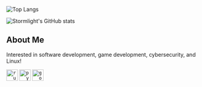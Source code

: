 ![Top Langs](https://github-readme-stats.vercel.app/api/top-langs/?username=StormLight14&theme=dark)

![Stormlight's GitHub stats](https://github-readme-stats.vercel.app/api?username=stormlight14&show_icons=true&theme=dark&hide_rank=true&custom_title=Github+Stats)

## About Me
Interested in software development, game development, cybersecurity, and Linux!

<code><img height="30" alt="rust" src="https://github.com/StormLight14/images/blob/main/rust-logo.png?raw=true"></code>
<code><img height="30" alt="python" src="https://github.com/StormLight14/images/blob/main/python-logo.png?raw=true"></code>
<code><img height="30" alt="godot" src="https://github.com/StormLight14/images/blob/main/godot-logo.png?raw=true"></code>
 
